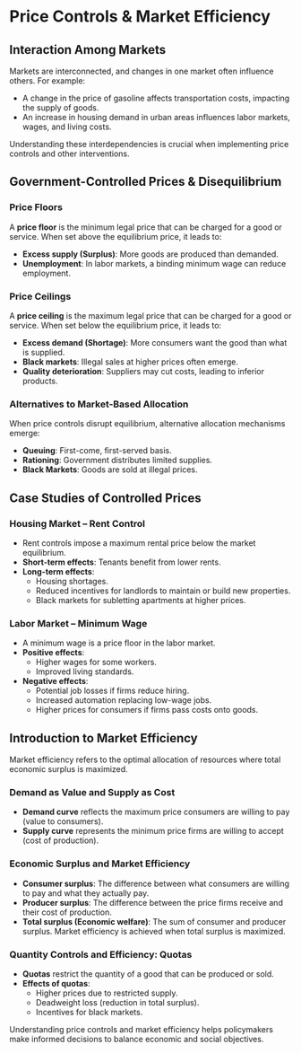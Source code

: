 # Price Controls & Market Efficiency

## Interaction Among Markets
Markets are interconnected, and changes in one market often influence others. For example:
- A change in the price of gasoline affects transportation costs, impacting the supply of goods.
- An increase in housing demand in urban areas influences labor markets, wages, and living costs.

Understanding these interdependencies is crucial when implementing price controls and other interventions.

## Government-Controlled Prices & Disequilibrium

### Price Floors
A **price floor** is the minimum legal price that can be charged for a good or service. When set above the equilibrium price, it leads to:
- **Excess supply (Surplus)**: More goods are produced than demanded.
- **Unemployment**: In labor markets, a binding minimum wage can reduce employment.

### Price Ceilings
A **price ceiling** is the maximum legal price that can be charged for a good or service. When set below the equilibrium price, it leads to:
- **Excess demand (Shortage)**: More consumers want the good than what is supplied.
- **Black markets**: Illegal sales at higher prices often emerge.
- **Quality deterioration**: Suppliers may cut costs, leading to inferior products.

### Alternatives to Market-Based Allocation
When price controls disrupt equilibrium, alternative allocation mechanisms emerge:
- **Queuing**: First-come, first-served basis.
- **Rationing**: Government distributes limited supplies.
- **Black Markets**: Goods are sold at illegal prices.

## Case Studies of Controlled Prices

### Housing Market – Rent Control
- Rent controls impose a maximum rental price below the market equilibrium.
- **Short-term effects**: Tenants benefit from lower rents.
- **Long-term effects**:
  - Housing shortages.
  - Reduced incentives for landlords to maintain or build new properties.
  - Black markets for subletting apartments at higher prices.

### Labor Market – Minimum Wage
- A minimum wage is a price floor in the labor market.
- **Positive effects**:
  - Higher wages for some workers.
  - Improved living standards.
- **Negative effects**:
  - Potential job losses if firms reduce hiring.
  - Increased automation replacing low-wage jobs.
  - Higher prices for consumers if firms pass costs onto goods.

## Introduction to Market Efficiency
Market efficiency refers to the optimal allocation of resources where total economic surplus is maximized.

### Demand as Value and Supply as Cost
- **Demand curve** reflects the maximum price consumers are willing to pay (value to consumers).
- **Supply curve** represents the minimum price firms are willing to accept (cost of production).

### Economic Surplus and Market Efficiency
- **Consumer surplus**: The difference between what consumers are willing to pay and what they actually pay.
- **Producer surplus**: The difference between the price firms receive and their cost of production.
- **Total surplus (Economic welfare)**: The sum of consumer and producer surplus. Market efficiency is achieved when total surplus is maximized.

### Quantity Controls and Efficiency: Quotas
- **Quotas** restrict the quantity of a good that can be produced or sold.
- **Effects of quotas**:
  - Higher prices due to restricted supply.
  - Deadweight loss (reduction in total surplus).
  - Incentives for black markets.

Understanding price controls and market efficiency helps policymakers make informed decisions to balance economic and social objectives.

